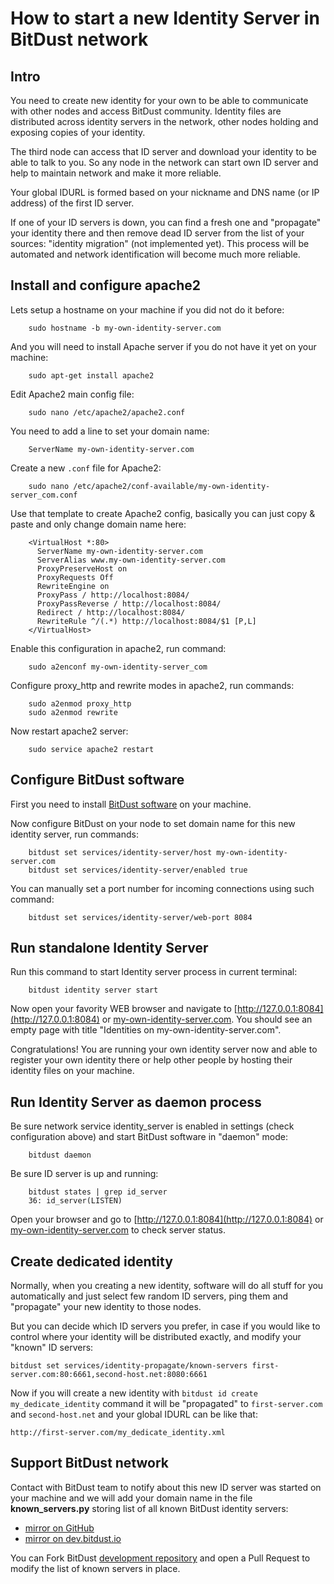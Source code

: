# How to start a new Identity Server in BitDust network


## Intro

You need to create new identity for your own to be able to communicate with other nodes and access BitDust community.
Identity files are distributed across identity servers in the network, other nodes holding and exposing copies of your identity.

The third node can access that ID server and download your identity to be able to talk to you.
So any node in the network can start own ID server and help to maintain network and make it more reliable.

Your global IDURL is formed based on your nickname and DNS name (or IP address) of the first ID server.

If one of your ID servers is down, you can find a fresh one and "propagate" your identity there
and then remove dead ID server from the list of your sources: "identity migration" (not implemented yet).
This process will be automated and network identification will become much more reliable.


## Install and configure apache2


Lets setup a hostname on your machine if you did not do it before:

        sudo hostname -b my-own-identity-server.com


And you will need to install Apache server if you do not have it yet on your machine:

        sudo apt-get install apache2


Edit Apache2 main config file:
    
        sudo nano /etc/apache2/apache2.conf 


You need to add a line to set your domain name:
    
        ServerName my-own-identity-server.com


Create a new `.conf` file for Apache2:

        sudo nano /etc/apache2/conf-available/my-own-identity-server_com.conf


Use that template to create Apache2 config, basically you can just copy & paste and only change domain name here:

        <VirtualHost *:80>
          ServerName my-own-identity-server.com
          ServerAlias www.my-own-identity-server.com
          ProxyPreserveHost on
          ProxyRequests Off
          RewriteEngine on
          ProxyPass / http://localhost:8084/
          ProxyPassReverse / http://localhost:8084/
          Redirect / http://localhost:8084/
          RewriteRule ^/(.*) http://localhost:8084/$1 [P,L]
        </VirtualHost>


Enable this configuration in apache2, run command:

        sudo a2enconf my-own-identity-server_com


Configure proxy_http and rewrite modes in apache2, run commands:

        sudo a2enmod proxy_http 
        sudo a2enmod rewrite


Now restart apache2 server:

        sudo service apache2 restart


## Configure BitDust software

First you need to install [BitDust software](https://bitdust.io/install.html) on your machine. 

Now configure BitDust on your node to set domain name for this new identity server, run commands:

        bitdust set services/identity-server/host my-own-identity-server.com
        bitdust set services/identity-server/enabled true


You can manually set a port number for incoming connections using such command:

        bitdust set services/identity-server/web-port 8084



## Run standalone Identity Server

Run this command to start Identity server process in current terminal:

        bitdust identity server start


Now open your favority WEB browser and navigate to [http://127.0.0.1:8084](http://127.0.0.1:8084) or [my-own-identity-server.com](my-own-identity-server.com). You should see an empty page with title "Identities on my-own-identity-server.com".

Congratulations! You are running your own identity server now and able to register your own identity there or help other people by hosting their identity files on your machine.


## Run Identity Server as daemon process

Be sure network service identity_server is enabled in settings (check configuration above) and start BitDust software in "daemon" mode:

        bitdust daemon


Be sure ID server is up and running:

        bitdust states | grep id_server
        36: id_server(LISTEN)


Open your browser and go to [http://127.0.0.1:8084](http://127.0.0.1:8084) or [my-own-identity-server.com](my-own-identity-server.com) to check server status.


## Create dedicated identity

Normally, when you creating a new identity, software will do all stuff for you automatically and just select few random ID servers, ping them and "propagate" your new identity to those nodes.

But you can decide which ID servers you prefer, in case if you would like to control where your identity will be distributed exactly, and modify your "known" ID servers:

    bitdust set services/identity-propagate/known-servers first-server.com:80:6661,second-host.net:8080:6661


Now if you will create a new identity with `bitdust id create my_dedicate_identity` command it will be "propagated" to `first-server.com` and `second-host.net` and your global IDURL can be like that:

    http://first-server.com/my_dedicate_identity.xml


## Support BitDust network

Contact with BitDust team to notify about this new ID server was started on your machine and we will add your domain name in the file __known_servers.py__ storing list of all known BitDust identity servers: 

* [mirror on GitHub](https://github.com/bitdust-io/devel/blob/master/userid/known_servers.py)
* [mirror on dev.bitdust.io](https://dev.bitdust.io/code/devel/blob/master/userid/known_servers.py)

You can Fork BitDust [development repository](https://dev.bitdust.io/code/devel) and open a Pull Request to modify the list of known servers in place.


<div class=fbcomments markdown="1">
</div>
